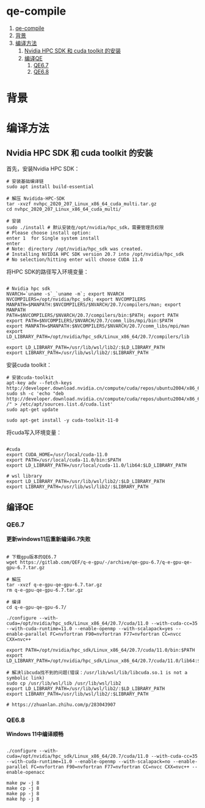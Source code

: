# qe-compile


1. [qe-compile](#qe-compile)
2. [背景](#背景)
3. [编译方法](#编译方法)
   1. [Nvidia HPC SDK 和 cuda toolkit 的安装](#nvidia-hpc-sdk-和-cuda-toolkit-的安装)
   2. [编译QE](#编译qe)
      1. [QE6.7](#qe67)
      2. [QE6.8](#qe68)

# 背景

# 编译方法

## Nvidia HPC SDK 和 cuda toolkit 的安装

首先，安装Nvidia HPC SDK：

```shell
# 安装基础编译链
sudo apt install build-essential

# 解压 Nvidida-HPC-SDK
tar -xvzf nvhpc_2020_207_Linux_x86_64_cuda_multi.tar.gz
cd nvhpc_2020_207_Linux_x86_64_cuda_multi/

# 安装
sudo ./install # 默认安装在/opt/nvidia/hpc_sdk，需要管理员权限
# Please choose install option:
enter 1  for Single system install
enter
# Note: directory /opt/nvidia/hpc_sdk was created.
# Installing NVIDIA HPC SDK version 20.7 into /opt/nvidia/hpc_sdk
# No selection/hitting enter will choose CUDA 11.0
```

将HPC SDK的路径写入环境变量：

```shell

# Nvidia hpc sdk
NVARCH=`uname -s`_`uname -m`; export NVARCH
NVCOMPILERS=/opt/nvidia/hpc_sdk; export NVCOMPILERS
MANPATH=$MANPATH:$NVCOMPILERS/$NVARCH/20.7/compilers/man; export MANPATH
PATH=$NVCOMPILERS/$NVARCH/20.7/compilers/bin:$PATH; export PATH
export PATH=$NVCOMPILERS/$NVARCH/20.7/comm_libs/mpi/bin:$PATH
export MANPATH=$MANPATH:$NVCOMPILERS/$NVARCH/20.7/comm_libs/mpi/man
export LD_LIBRARY_PATH=/opt/nvidia/hpc_sdk/Linux_x86_64/20.7/compilers/lib

export LD_LIBRARY_PATH=/usr/lib/wsl/lib2/:$LD_LIBRARY_PATH
export LIBRARY_PATH=/usr/lib/wsl/lib2/:$LIBRARY_PATH

```

安装cuda toolkit：

```shell
# 安装cuda-toolkit
apt-key adv --fetch-keys http://developer.download.nvidia.cn/compute/cuda/repos/ubuntu2004/x86_64/7fa2af80.pub
sudo sh -c 'echo "deb http://developer.download.nvidia.cn/compute/cuda/repos/ubuntu2004/x86_64 /" > /etc/apt/sources.list.d/cuda.list'
sudo apt-get update

sudo apt-get install -y cuda-toolkit-11-0
```

将cuda写入环境变量：

```shell

#cuda
export CUDA_HOME=/usr/local/cuda-11.0
export PATH=/usr/local/cuda-11.0/bin:$PATH
export LD_LIBRARY_PATH=/usr/local/cuda-11.0/lib64:$LD_LIBRARY_PATH

# wsl library
export LD_LIBRARY_PATH=/usr/lib/wsl/lib2/:$LD_LIBRARY_PATH
export LIBRARY_PATH=/usr/lib/wsl/lib2/:$LIBRARY_PATH

```

## 编译QE

### QE6.7

**更新windows11后重新编译6.7失败**

```shell

# 下载gpu版本的QE6.7
wget https://gitlab.com/QEF/q-e-gpu/-/archive/qe-gpu-6.7/q-e-gpu-qe-gpu-6.7.tar.gz

# 解压
tar -xvzf q-e-gpu-qe-gpu-6.7.tar.gz
rm q-e-gpu-qe-gpu-6.7.tar.gz

# 编译
cd q-e-gpu-qe-gpu-6.7/

./configure --with-cuda=/opt/nvidia/hpc_sdk/Linux_x86_64/20.7/cuda/11.0 --with-cuda-cc=35 --with-cuda-runtime=11.0 --enable-openmp --with-scalapack=yes --enable-parallel FC=nvfortran F90=nvfortran F77=nvfortran CC=nvcc CXX=nvc++

export PATH=/opt/nvidia/hpc_sdk/Linux_x86_64/20.7/cuda/11.0/bin:$PATH
export LD_LIBRARY_PATH=/opt/nvidia/hpc_sdk/Linux_x86_64/20.7/cuda/11.0/lib64:$LD_LIBRARY_PATH

# 解决libcuda找不到的问题(错误：/usr/lib/wsl/lib/libcuda.so.1 is not a symbolic link)
sudo cp /usr/lib/wsl/lib /usr/lib/wsl/lib2 
export LD_LIBRARY_PATH=/usr/lib/wsl/lib2/:$LD_LIBRARY_PATH
export LIBRARY_PATH=/usr/lib/wsl/lib2/:$LIBRARY_PATH

# https://zhuanlan.zhihu.com/p/283043907

```

### QE6.8

**Windows 11中编译顺畅**

```shell

./configure --with-cuda=/opt/nvidia/hpc_sdk/Linux_x86_64/20.7/cuda/11.0 --with-cuda-cc=35 --with-cuda-runtime=11.0 --enable-openmp --with-scalapack=no --enable-parallel FC=nvfortran F90=nvfortran F77=nvfortran CC=nvcc CXX=nvc++ --enable-openacc

make pw -j 8
make cp -j 8
make pp -j 8
make hp -j 8
```